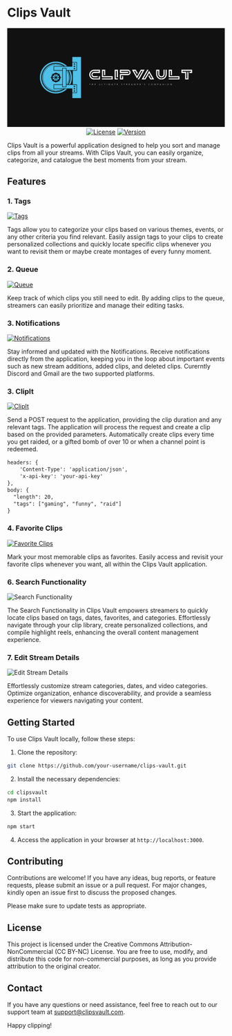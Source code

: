 # Clips Vault

<div align="center">
  <img src="./public/images/croppedLogo.png" alt="Image Description">
</div>

<div align="center">
  <a href="https://www.gnu.org/licenses/gpl-3.0.en.html"><img src="https://img.shields.io/badge/license-CC%BY-NC%4.0-green.svg" alt="License"></a>
  <a href="#"><img src="https://img.shields.io/badge/version-1.0.0-orange.svg" alt="Version"></a>
</div>

Clips Vault is a powerful application designed to help you sort and manage clips from all your streams. With Clips Vault, you can easily organize, categorize, and catalogue the best moments from your stream.

## Features

### 1. Tags

[![Tags](https://img.shields.io/badge/feature-Tags-green.svg)]()

Tags allow you to categorize your clips based on various themes, events, or any other criteria you find relevant. Easily assign tags to your clips to create personalized collections and quickly locate specific clips whenever you want to revisit them or maybe create montages of every funny moment. 

### 2. Queue

[![Queue](https://img.shields.io/badge/feature-Queue-blue.svg)]()

Keep track of which clips you still need to edit. By adding clips to the queue, streamers can easily prioritize and manage their editing tasks.

### 3. Notifications

[![Notifications](https://img.shields.io/badge/feature-Notifications-yellow.svg)]()

Stay informed and updated with the Notifications. Receive notifications directly from the application, keeping you in the loop about important events such as new stream additions, added clips, and deleted clips. Curerntly Discord and Gmail are the two supported platforms.

### 3. ClipIt

[![ClipIt](https://img.shields.io/badge/feature-ClipIt-red.svg)]()

Send a POST request to the application, providing the clip duration and any relevant tags. The application will process the request and create a clip based on the provided parameters. Automatically create clips every time you get raided, or a gifted bomb of over 10 or when a channel point is redeemed. 

```
headers: {
    'Content-Type': 'application/json',
    'x-api-key': 'your-api-key'
},
body: {
  "length": 20,
  "tags": ["gaming", "funny", "raid"]
}
```


### 4. Favorite Clips

[![Favorite Clips](https://img.shields.io/badge/feature-Favorite%20Clips-purple.svg)]()

Mark your most memorable clips as favorites. Easily access and revisit your favorite clips whenever you want, all within the Clips Vault application.

### 6. Search Functionality

![Search Functionality](https://img.shields.io/badge/feature-Search%20Functionality-yellow.svg)

The Search Functionality in Clips Vault empowers streamers to quickly locate clips based on tags, dates, favorites, and categories. Effortlessly navigate through your clip library, create personalized collections, and compile highlight reels, enhancing the overall content management experience.

### 7. Edit Stream Details

![Edit Stream Details](https://img.shields.io/badge/feature-Edit%20Stream%20Details-green.svg)

Effortlessly customize stream categories, dates, and video categories. Optimize organization, enhance discoverability, and provide a seamless experience for viewers navigating your content.

## Getting Started

To use Clips Vault locally, follow these steps:

1. Clone the repository:

```bash
git clone https://github.com/your-username/clips-vault.git
```

2. Install the necessary dependencies:

```bash
cd clipsvault
npm install
```

3. Start the application:

```bash
npm start
```

4. Access the application in your browser at `http://localhost:3000`.

## Contributing

Contributions are welcome! If you have any ideas, bug reports, or feature requests, please submit an issue or a pull request. For major changes, kindly open an issue first to discuss the proposed changes.

Please make sure to update tests as appropriate.

## License

This project is licensed under the Creative Commons Attribution-NonCommercial (CC BY-NC) License. You are free to use, modify, and distribute this code for non-commercial purposes, as long as you provide attribution to the original creator.

## Contact

If you have any questions or need assistance, feel free to reach out to our support team at support@clipsvault.com.

Happy clipping!
